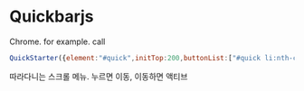 # Quickbarjs

Chrome.
for example. call
```javascript
QuickStarter({element:"#quick",initTop:200,buttonList:["#quick li:nth-child(1)","#quick li:nth-child(2)","#quick li:nth-child(3)"], sectionList:[".event1",".event2",".event3"]});
```

따라다니는 스크롤 메뉴. 누르면 이동, 이동하면 액티브
